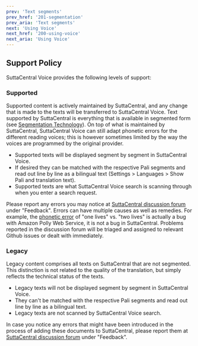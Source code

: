 ```yaml
---
prev: 'Text segments'
prev_href: '201-segmentation'
prev_aria: 'Text segments'
next: 'Using Voice'
next_href: '200-using-voice'
next_aria: 'Using Voice'
---
```


## Support Policy

SuttaCentral Voice provides the following levels of support:

### Supported
Supported content is actively maintained by SuttaCentral, and any change that is made to the texts will be transferred to SuttaCentral Voice. Text supported by SuttaCentral is everything that is available in segmented form (see [Segmentation Technology]()). On top of what is maintained by SuttaCentral, SuttaCentral Voice can still adapt phonetic errors for the different reading voices; this is however sometimes limited by the way the voices are programmed by the original provider.

* Supported texts will be displayed segment by segment in SuttaCentral Voice.
* If desired they can be matched with the respective Pali segments and read out line by line as a bilingual text (Settings > Languages > Show Pali and translation text).
* Supported texts are what SuttaCentral Voice search is scanning through when you enter a search request.

Please report any errors you may notice at [SuttaCentral discussion forum](https://discourse.suttacentral.net) under "Feedback". Errors can have multiple causes as well as remedies. For example, the [phonetic error](https://github.com/sc-voice/sc-voice/issues/1) of "one lives" vs. "two lives" is actually a bug with Amazon Polly Web Service, it is not a bug in SuttaCentral. Problems reported in the discussion forum will be triaged and assigned to relevant Github issues or dealt with immediately.

### Legacy
Legacy content comprises all texts on SuttaCentral that are not segmented. This distinction is not related to the quality of the translation, but simply reflects the technical status of the texts.

* Legacy texts will not be displayed segment by segment in SuttaCentral Voice.
* They can't be matched with the respective Pali segments and read out line by line as a bilingual text.
* Legacy texts are not scanned by SuttaCentral Voice search.

In case you notice any errors that might have been introduced in the process of adding these documents to SuttaCentral, please report them at [SuttaCentral discussion forum](https://discourse.suttacentral.net/) under "Feedback".
